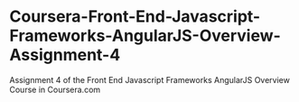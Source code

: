 # Coursera-Front-End-Javascript-Frameworks-AngularJS-Overview-Assignment-4
Assignment 4 of the Front End Javascript Frameworks AngularJS Overview Course in Coursera.com

